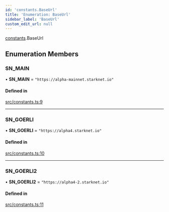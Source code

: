 ```yaml
---
id: 'constants.BaseUrl'
title: 'Enumeration: BaseUrl'
sidebar_label: 'BaseUrl'
custom_edit_url: null
---
```


[constants](../namespaces/constants.md).BaseUrl

## Enumeration Members

### SN_MAIN

• **SN_MAIN** = `"https://alpha-mainnet.starknet.io"`

#### Defined in

[src/constants.ts:9](https://github.com/notV4l/starknet.js/blob/47ca727/src/constants.ts#L9)

---

### SN_GOERLI

• **SN_GOERLI** = `"https://alpha4.starknet.io"`

#### Defined in

[src/constants.ts:10](https://github.com/notV4l/starknet.js/blob/47ca727/src/constants.ts#L10)

---

### SN_GOERLI2

• **SN_GOERLI2** = `"https://alpha4-2.starknet.io"`

#### Defined in

[src/constants.ts:11](https://github.com/notV4l/starknet.js/blob/47ca727/src/constants.ts#L11)
